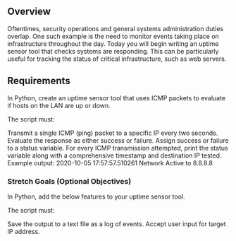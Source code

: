## Overview
Oftentimes, security operations and general systems administration duties overlap. One such example is the need to monitor events taking place on infrastructure throughout the day. Today you will begin writing an uptime sensor tool that checks systems are responding. This can be particularly useful for tracking the status of critical infrastructure, such as web servers.

## Requirements
In Python, create an uptime sensor tool that uses ICMP packets to evaluate if hosts on the LAN are up or down.

The script must: 

Transmit a single ICMP (ping) packet to a specific IP every two seconds.
Evaluate the response as either success or failure.
Assign success or failure to a status variable.
For every ICMP transmission attempted, print the status variable along with a comprehensive timestamp and destination IP tested.
Example output: 2020-10-05 17:57:57.510261 Network Active to 8.8.8.8

### Stretch Goals (Optional Objectives)
In Python, add the below features to your uptime sensor tool.

The script must: 

Save the output to a text file as a log of events.
Accept user input for target IP address.